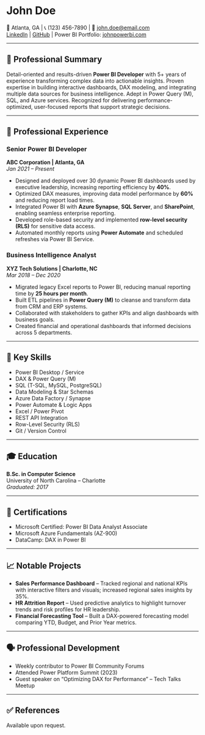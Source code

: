 # **John Doe**
📍 Atlanta, GA | 📞 (123) 456-7890 | 📧 john.doe@email.com  
[LinkedIn](https://linkedin.com/in/johndoe) | [GitHub](https://github.com/johndoe) | Power BI Portfolio: [johnpowerbi.com](http://johnpowerbi.com)

---

## 🔧 **Professional Summary**
Detail-oriented and results-driven **Power BI Developer** with 5+ years of experience transforming complex data into actionable insights. Proven expertise in building interactive dashboards, DAX modeling, and integrating multiple data sources for business intelligence. Adept in Power Query (M), SQL, and Azure services. Recognized for delivering performance-optimized, user-focused reports that support strategic decisions.

---

## 💼 **Professional Experience**

### **Senior Power BI Developer**  
**ABC Corporation | Atlanta, GA**  
*Jan 2021 – Present*  
- Designed and deployed over 30 dynamic Power BI dashboards used by executive leadership, increasing reporting efficiency by **40%**.  
- Optimized DAX measures, improving data model performance by **60%** and reducing report load times.  
- Integrated Power BI with **Azure Synapse**, **SQL Server**, and **SharePoint**, enabling seamless enterprise reporting.  
- Developed role-based security and implemented **row-level security (RLS)** for sensitive data access.  
- Automated monthly reports using **Power Automate** and scheduled refreshes via Power BI Service.

### **Business Intelligence Analyst**  
**XYZ Tech Solutions | Charlotte, NC**  
*Mar 2018 – Dec 2020*  
- Migrated legacy Excel reports to Power BI, reducing manual reporting time by **25 hours per month**.  
- Built ETL pipelines in **Power Query (M)** to cleanse and transform data from CRM and ERP systems.  
- Collaborated with stakeholders to gather KPIs and align dashboards with business goals.  
- Created financial and operational dashboards that informed decisions across 5 departments.

---

## 🧠 **Key Skills**

- Power BI Desktop / Service  
- DAX & Power Query (M)  
- SQL (T-SQL, MySQL, PostgreSQL)  
- Data Modeling & Star Schemas  
- Azure Data Factory / Synapse  
- Power Automate & Logic Apps  
- Excel / Power Pivot  
- REST API Integration  
- Row-Level Security (RLS)  
- Git / Version Control

---

## 🎓 **Education**

**B.Sc. in Computer Science**  
University of North Carolina – Charlotte  
*Graduated: 2017*

---

## 📜 **Certifications**

- Microsoft Certified: Power BI Data Analyst Associate  
- Microsoft Azure Fundamentals (AZ-900)  
- DataCamp: DAX in Power BI

---

## 📈 **Notable Projects**

- **Sales Performance Dashboard** – Tracked regional and national KPIs with interactive filters and visuals; increased regional sales insights by 35%.  
- **HR Attrition Report** – Used predictive analytics to highlight turnover trends and risk profiles for HR leadership.  
- **Financial Forecasting Tool** – Built a DAX-powered forecasting model comparing YTD, Budget, and Prior Year metrics.

---

## 🗣️ **Professional Development**

- Weekly contributor to Power BI Community Forums  
- Attended Power Platform Summit (2023)  
- Guest speaker on “Optimizing DAX for Performance” – Tech Talks Meetup

---

## ✅ References
Available upon request.
